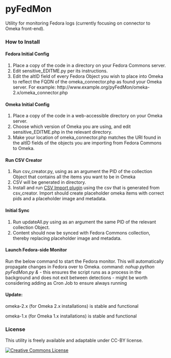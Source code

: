 pyFedMon
========

Utility for monitoring Fedora logs (currently focusing on connector to Omeka front-end).

<h3>How to Install</h3>

<h4>Fedora Initial Config</h4>
<ol>
	<li>Place a copy of the code in a directory on your Fedora Commons server.</li>
	<li>Edit sensitive_EDITME.py per its instructions.</li>
	<li>Edit the altID field of every Fedora Object you wish to place into Omeka to reflect the FQDN of the omeka_connector.php as found your Omeka server. For example: http://www.example.org/pyFedMon/omeka-2.x/omeka_connector.php</li>
</ol>

<h4>Omeka Initial Config</h4>
<ol>
	<li>Place a copy of the code in a web-accessible directory on your Omeka server.</li>
	<li>Choose which version of Omeka you are using, and edit sensitive_EDITME.php in the relevant directory.</li>
	<li>Make your location of omeka_connector.php matches the URI found in the altID fields of the objects you are importing from Fedora Commons to Omeka.</li>
</ol>

<h4>Run CSV Creator</h4>
<ol>
	<li>Run csv_creator.py, using as an argument the PID of the collection Object that contains all the items you want to be in Omeka</li>
	<li>CSV will be generated in directory.</li>
	<li>Install and run <a href="http://omeka.org/add-ons/plugins/csv-import/">CSV Import plugin</a> using the csv that is generated from csv_creator.  Import should create placeholder omeka items with correct pids and a placeholder image and metadata.</li>
</ol>

<h4>Initial Sync</h4>
<ol>
	<li>Run updateAll.py using as an argument the same PID of the relevant collection Object.</li>
	<li>Content should now be synced with Fedora Commons collection, thereby replacing placeholder image and metadata.</li>
</ol>

<h4>Launch Fedora-side Monitor</h4>
Run the below command to start the Fedora monitor.  This will automatically propagate changes in Fedora over to Omeka.
command: <em>nohup python pyFedMon.py &</em>
  - this ensures the script runs as a process in the background and does not exit between detections
  - might be worth considering adding as Cron Job to ensure always running

<h4>Update:</h4>
omeka-2.x (for Omeka 2.x installations) is stable and functional

omeka-1.x (for Omeka 1.x installations) is stable and functional

<h3>License</h3>
This utility is freely available and adaptable under CC-BY license.

<a rel="license" href="http://creativecommons.org/licenses/by/4.0/"><img alt="Creative Commons License" style="border-width:0" src="http://i.creativecommons.org/l/by/4.0/88x31.png" /></a>

